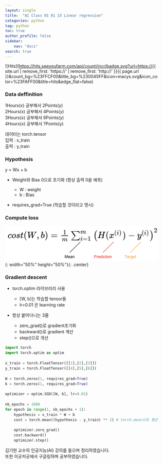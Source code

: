 ```yaml
---
layout: single
title:  "AI Class 01 01 23 Linear regression"
categories: python
tag: python
toc: true
author_profile: false
sidebar:
    nav: "docs"
search: true
---
```


![Hits](https://hits.seeyoufarm.com/api/count/incr/badge.svg?url=https://{{ site.url | remove_first: 'https://' | remove_first: 'http://' }}{{ page.url }}&count_bg=%23FFCF00&title_bg=%230045FF&icon=macys.svg&icon_color=%23FAFF00&title=hits&edge_flat=false)


### Data deffinition  

1Hours(x) 공부해서 2Points(y)  
2Hours(x) 공부해서 4Points(y)  
3Hours(x) 공부해서 6Points(y)  
4Hours(x) 공부해서 ?Points(y)  

데이터는 torch.tensor  
입력 : x_train  
출력 : y_train  

### Hypothesis  

y = Wx + b  

- Weight와 Bias 0으로 초기화 (항상 출력 0을 예측)  

    - W : weight  
    - b : Bias  

- requires_grad=True (학습할 것이라고 명시)  

### Compute loss  

![AI_class_01_01_24_01](/images/2022-02-08-AI_class_01_01_24/AI_class_01_01_24_01.png){: width="50%" height="50%"}{: .center}  

### Gradient descent  

- torch.optim 라이브러리 사용  
    - [W, b]는 학습할 tensor들  
    - lr=0.01 은 learning rate  

- 항상 붙어다니는 3줄  
    - zero_grad()로 gradient초기화  
    - backward()로 gradient 계산  
    - step()으로 개선  

```python
import torch
import torch.optim as optim

x_train = torch.FloatTensor([[1],[2],[3]])
y_train = torch.FloatTensor([[4],[5],[6]])

W = torch.zeros(1, requires_grad=True)
b = torch.zeros(1, requires_grad=True)

optimizer = optim.SGD([W, b], lr=0.01)

nb_epochs = 1000
for epoch in range(1, nb_epochs + 1):
    hypothesis = x_train * W + b
    cost = torch.mean((hypothesis - y_train) ** 2) # torch.mean으로 평균 계산

    optimizer.zero_grad()
    cost.backward()
    optimizer.step()
```  

김기현 교수의 인공지능(AI) 강의를 들으며 정리하였습니다.  
또한 이곳저곳에서 구글링하며 공부하였습니다.  